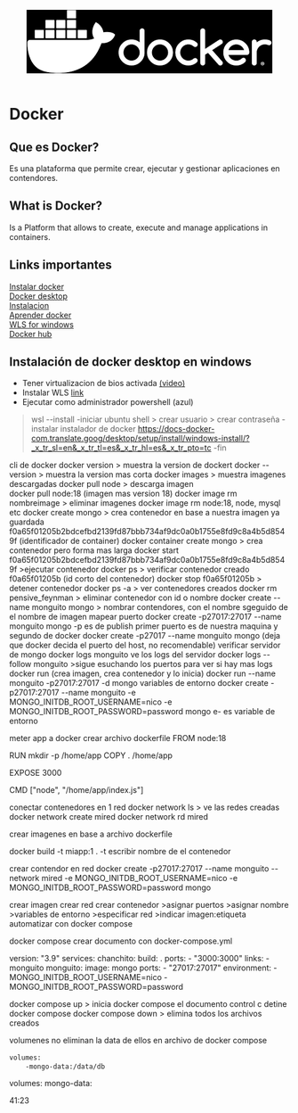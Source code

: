 <img src="image.png" alt="Docker" style="display: block; margin: 0 auto;"> <br>

# Docker 

## Que es Docker? 
Es una plataforma que permite crear, ejecutar y gestionar aplicaciones en contendores.<br>

## What is Docker?
Is a Platform that allows to create, execute and manage applications in containers.<br>

## Links importantes 
[Instalar docker](https://www.youtube.com/watch?v=jiJFDwmWrWk&ab_channel=UskoKruM2010)<br> 
[Docker desktop](https://www.docker.com/products/docker-desktop/)<br>
[Instalacion](https://docs-docker-com.translate.goog/desktop/setup/install/windows-install/?_x_tr_sl=en&_x_tr_tl=es&_x_tr_hl=es&_x_tr_pto=tc)<br>
[Aprender docker](https://www.youtube.com/watch?v=4Dko5W96WHg&ab_channel=HolaMundo)<br>
[WLS for windows](https://learn.microsoft.com/es-es/windows/wsl/install)<br>
[Docker hub](https://hub.docker.com/)<br>


## Instalación de docker desktop en windows
- Tener virtualizacion de bios activada [(video)](https://www.youtube.com/watch?v=tgH4_jkiMbc&ab_channel=EmuladoresdeAndroid) <br>
- Instalar WLS [link](https://learn.microsoft.com/es-es/windows/wsl/install) <br>
- Ejecutar como administrador powershell (azul)
 > wsl --install
-iniciar ubuntu shell > crear usuario > crear contraseña
-instalar instalador de docker https://docs-docker-com.translate.goog/desktop/setup/install/windows-install/?_x_tr_sl=en&_x_tr_tl=es&_x_tr_hl=es&_x_tr_pto=tc
-fin

cli de docker 
docker version > muestra la version de dockert
docker --version > muestra la version mas corta 
docker images > muestra imagenes descargadas
docker pull node > descarga imagen  
docker pull node:18 (imagen mas version 18)
docker image rm nombreimage > eliminar imagenes
docker image rm node:18, node, mysql etc 
docker create mongo > crea contenedor en base a nuestra imagen ya guardada
f0a65f01205b2bdcefbd2139fd87bbb734af9dc0a0b1755e8fd9c8a4b5d8549f (identificador de container)
docker container create mongo > crea contenedor pero forma mas larga 
docker start f0a65f01205b2bdcefbd2139fd87bbb734af9dc0a0b1755e8fd9c8a4b5d8549f >ejecutar contenedor 
docker ps > verificar contenedor creado 
f0a65f01205b (id corto del contenedor)
docker stop f0a65f01205b > detener contenedor 
docker ps -a > ver contenedores creados
docker rm pensive_feynman > eliminar contenedor con id o nombre 
docker create --name monguito mongo > nombrar contendores, con el nombre sgeguido de  el nombre de imagen 
mapear puerto 
docker create -p27017:27017 --name monguito mongo
-p es de publish primer puerto es de nuestra maquina y segundo de docker 
docker create -p27017 --name monguito mongo (deja que docker decida el puerto del host, no recomendable)
verificar servidor de mongo 
docker logs monguito ve los logs del servidor 
docker logs --follow monguito >sigue esuchando los puertos para ver si hay mas logs
docker run (crea imagen, crea contenedor y lo inicia)
docker run --name monguito -p27017:27017 -d mongo
variables de entorno 
docker create -p27017:27017 --name monguito -e MONGO_INITDB_ROOT_USERNAME=nico -e MONGO_INITDB_ROOT_PASSWORD=password mongo
e- es variable de entorno 

meter app a docker 
crear archivo dockerfile 
FROM node:18 

RUN mkdir -p /home/app 
COPY . /home/app

EXPOSE 3000

CMD ["node", "/home/app/index.js"]

conectar contenedores en 1 red 
docker network ls > ve las redes creadas
docker network create mired
docker network rd mired

crear imagenes en base a archivo dockerfile

docker build -t miapp:1 .
-t escribir nombre de el contenedor 


crear contendor en red 
docker create -p27017:27017 --name monguito --network mired -e MONGO_INITDB_ROOT_USERNAME=nico -e MONGO_INITDB_ROOT_PASSWORD=password mongo

crear imagen
crear red
crear contenedor >asignar puertos >asignar nombre >variables de entorno >especificar red >indicar imagen:etiqueta 
automatizar con docker compose

docker compose
crear documento con 
docker-compose.yml 

version: "3.9"
services: 
	chanchito: 
		build: .
		ports:
			- "3000:3000"
		links: 
			- monguito
	monguito:
		image: mongo
		ports: 
			- "27017:27017"
		environment: 
			- MONGO_INITDB_ROOT_USERNAME=nico
			- MONGO_INITDB_ROOT_PASSWORD=password 



docker compose up > inicia docker compose el documento
control c detine docker compose 
docker compose down > elimina todos los archivos creados

volumenes 
no eliminan la data de ellos 
en archivo de  docker compose 

	volumes: 
		-mongo-data:/data/db

volumes: 
	mongo-data: 

41:23
